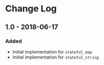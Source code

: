 # Change Log

## 1.0 - 2018-06-17

### Added

- Initial implementation for `stateful_map`
- Initial implementation for `stateful_string`
